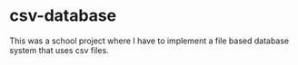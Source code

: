 # csv-database
This was a school project where I have to implement a file based database system that uses csv files.
